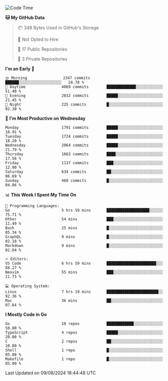 <!--START_SECTION:waka-->
![Code Time](http://img.shields.io/badge/Code%20Time-821%20hrs%2036%20mins-blue)

**🐱 My GitHub Data** 

> 📦 348 Bytes Used in GitHub's Storage 
 > 
> 🚫 Not Opted to Hire
 > 
> 📜 17 Public Repositories 
 > 
> 🔑 3 Private Repositories 
 > 
**I'm an Early 🐤** 

```text
🌞 Morning                2347 commits        ██████░░░░░░░░░░░░░░░░░░░   24.78 % 
🌆 Daytime                4869 commits        █████████████░░░░░░░░░░░░   51.40 % 
🌃 Evening                2032 commits        █████░░░░░░░░░░░░░░░░░░░░   21.45 % 
🌙 Night                  225 commits         █░░░░░░░░░░░░░░░░░░░░░░░░   02.38 % 
```
📅 **I'm Most Productive on Wednesday** 

```text
Monday                   1791 commits        █████░░░░░░░░░░░░░░░░░░░░   18.91 % 
Tuesday                  1724 commits        █████░░░░░░░░░░░░░░░░░░░░   18.20 % 
Wednesday                2064 commits        █████░░░░░░░░░░░░░░░░░░░░   21.79 % 
Thursday                 1663 commits        ████░░░░░░░░░░░░░░░░░░░░░   17.56 % 
Friday                   1137 commits        ███░░░░░░░░░░░░░░░░░░░░░░   12.00 % 
Saturday                 634 commits         ██░░░░░░░░░░░░░░░░░░░░░░░   06.69 % 
Sunday                   460 commits         █░░░░░░░░░░░░░░░░░░░░░░░░   04.86 % 
```


📊 **This Week I Spent My Time On** 

```text
💬 Programming Languages: 
Go                       5 hrs 59 mins       ███████████████████░░░░░░   75.71 % 
Other                    54 mins             ███░░░░░░░░░░░░░░░░░░░░░░   11.49 % 
Bash                     25 mins             █░░░░░░░░░░░░░░░░░░░░░░░░   05.34 % 
GraphQL                  9 mins              █░░░░░░░░░░░░░░░░░░░░░░░░   02.10 % 
Markdown                 9 mins              █░░░░░░░░░░░░░░░░░░░░░░░░   02.04 % 

🔥 Editors: 
VS Code                  6 hrs 59 mins       ██████████████████████░░░   88.27 % 
Neovim                   55 mins             ███░░░░░░░░░░░░░░░░░░░░░░   11.73 % 

💻 Operating System: 
Linux                    7 hrs 19 mins       ███████████████████████░░   92.36 % 
Mac                      36 mins             ██░░░░░░░░░░░░░░░░░░░░░░░   07.64 % 
```

**I Mostly Code in Go** 

```text
Go                       10 repos            ████████████░░░░░░░░░░░░░   50.00 % 
TypeScript               4 repos             █████░░░░░░░░░░░░░░░░░░░░   20.00 % 
C                        2 repos             ██░░░░░░░░░░░░░░░░░░░░░░░   10.00 % 
Shell                    1 repo              █░░░░░░░░░░░░░░░░░░░░░░░░   05.00 % 
Makefile                 1 repo              █░░░░░░░░░░░░░░░░░░░░░░░░   05.00 % 
```




 Last Updated on 09/08/2024 18:44:48 UTC
<!--END_SECTION:waka-->
